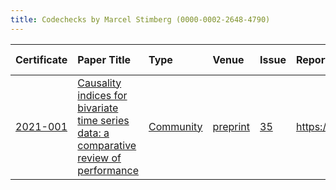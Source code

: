 ```yaml
---
title: Codechecks by Marcel Stimberg (0000-0002-2648-4790)
---
```



|Certificate |Paper Title                                                                           |Type      |Venue    |Issue |Report                                 |Check date |
|:-------|:---------------------------------------------|:------------------|:------------------|:---|:--------------------------|:------------------|
|[2021-001](https://codecheck.org.uk/register/certs/2021-001/)|[Causality indices for bivariate time series data: a comparative review of performance](https://arxiv.org/abs/2104.00718)|[Community](https://codecheck.org.uk/register/venues/communities)|[preprint](https://codecheck.org.uk/register/venues/communities/preprint)|[35](https://github.com/codecheckers/register/issues/35)|https://doi.org/10.5281/zenodo.4720843 |2021-04-27 |
